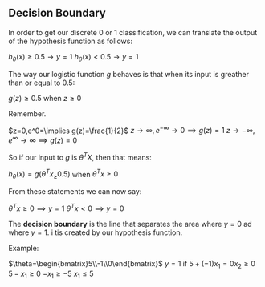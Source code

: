 ## Decision Boundary
In order to get our discrete 0 or 1 classification, we can translate the output of the hypothesis function as follows:

$h_\theta(x)\ge0.5\rightarrow y=1$
$h_\theta(x)<0.5\rightarrow y=1$

The way our logistic function $g$ behaves is that when its input is greather than or equal to $0.5$:

$g(z)\ge0.5$
when $z\ge0$

Remember.

$z=0,e^0=\implies g(z)=\frac{1}{2}$
$z\rightarrow\infty,e^{-\infty}\rightarrow0\implies g(z)=1$
$z\rightarrow-\infty,e^\infty\rightarrow\infty\implies g(z)=0$

So if our input to $g$ is $\theta^TX$, then that means:

$h_\theta(x)=g(\theta^Tx_\ge0.5)$
when $\theta^Tx\ge0$

From these statements we can now say:

$\theta^Tx\ge0\implies y=1$
$\theta^Tx<0\implies y=0$

The **decision boundary** is the line that separates the area where $y=0$ ad where $y=1$. i tis created by our hypothesis function.

Example:

$\theta=\begin{bmatrix}5\\-1\\0\end{bmatrix}$
$y=1$ if $5+(-1)x_1=0x_2\ge0$
$5-x_1\ge0$
$-x_1\ge-5$
$x_1\le5$